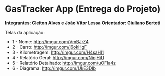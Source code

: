 # GasTracker App (Entrega do Projeto)

**Integrantes: Cleiton Alves e João Vitor Lessa**
**Orientador: Giuliano Bertoti**

Telas da aplicação: 

* 1 - Nome: http://imgur.com/VmBJrZ4
* 2 - Carro: http://imgur.com/j6okHgF
* 3 - Kilometragem: http://imgur.com/H4saHI1
* 4 - Relatório Geral: http://imgur.com/NinjHiU
* 5 - Relatório Detalhado: http://imgur.com/uOFIa4z
* 6 - Diagrama: http://imgur.com/UkE3DIb
